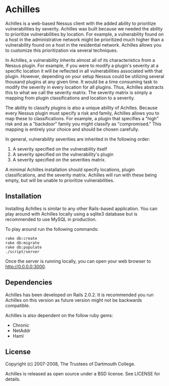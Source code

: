 Achilles
========

Achilles is a web-based Nessus client with the added ability to prioritize vulnerabilities by severity. Achilles was built because we needed the ability to prioritize vulnerabilities by location. For example, a vulnerability found on a host in the administrative network might be prioritized much higher than a vulnerability found on a host in the residential network. Achilles allows you to customize this prioritization via several techniques.

In Achilles, a vulnerability inherits almost all of its characteristics from a Nessus plugin. For example, if you were to modify a plugin's severity at a specific location it will be reflected in all vulnerabilities associated with that plugin. However, depending on your setup Nessus could be utilizing several thousand plugins at any given time. It would be a time consuming task to modify the severity in every location for all plugins. Thus, Achilles abstracts this to what we call the severity matrix. The severity matrix is simply a mapping from plugin classifications and location to a severity. 

The ability to classify plugins is also a unique ability of Achilles. Because every Nessus plugin must specify a risk and family, Achilles allows you to map these to classifications. For example, a plugin that specifies a "high" risk and as a "backdoor" family you might classify as "compromised." This mapping is entirely your choice and should be chosen carefully.

In general, vulnerability severities are inherited in the following order:

  1. A severity specified on the vulnerability itself
  2. A severity specified on the vulnerability's plugin
  3. A severity specified on the severities matrix.

A minimal Achilles installation should specify locations, plugin classifications, and the severity matrix. Achilles will run with these being empty, but will be unable to prioritize vulnerabilities.

Installation
------------

Installing Achilles is similar to any other Rails-based application. You can play around with Achilles locally using a sqlite3 database but is recommended to use MySQL in production.

To play around run the following commands:

    rake db:create
    rake db:migrate
    rake db:populate
    ./script/server

Once the server is running locally, you can open your web browser to <http://0.0.0.0:3000>.

Dependencies
------------

Achilles has been developed on Rails 2.0.2. It is recommended you run Achilles on this version as future version might not be backwards compatible.

Achilles is also dependent on the follow ruby gems:
  - Chronic
  - NetAddr
  - Haml

License
-------

Copyright (c) 2007-2008, The Trustees of Dartmouth College.

Achilles is released as open source under a BSD license. See LICENSE for details.
